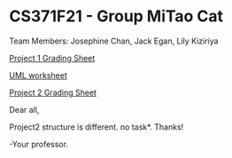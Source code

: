 # CS371F21 - Group MiTao Cat
Team Members: Josephine Chan, Jack Egan, Lily Kiziriya

[Project 1 Grading Sheet](https://docs.google.com/spreadsheets/d/1P9ZbyGhyQOn_io7WefsJtmFetC8iYSihAIE2L1t2ZxU/edit)

[UML worksheet](https://app.creately.com/diagram/qOJOpUSdyhV/edit)

[Project 2 Grading Sheet](https://docs.google.com/spreadsheets/d/1FkV_QuVQNjVY3fdZuPqBl-Ceic4alYqzQUroIw6YmNU/edit?usp=sharing)


Dear all,

Project2 structure is different. no task*.  Thanks!

-Your professor.
